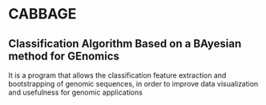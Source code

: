  # CABBAGE
 ## Classification Algorithm Based on a BAyesian method for GEnomics
 It is a program that allows the classification feature extraction and bootstrapping of genomic sequences, in order to improve data visualization and usefulness for genomic applications 
